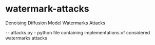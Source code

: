 # watermark-attacks
Denoising Diffusion Model Watermarks Attacks

-- attacks.py - python file containing implementations of considered watermarks attacks


